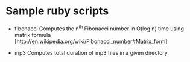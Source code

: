 Sample ruby scripts
====
* fibonacci
Computes the n<sup>th</sup> Fibonacci number in O(log n) time using matrix formula
[http://en.wikipedia.org/wiki/Fibonacci_number#Matrix_form]

* mp3
Computes total duration of mp3 files in a given directory.
